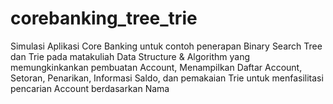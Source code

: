 # corebanking_tree_trie
Simulasi Aplikasi Core Banking untuk contoh penerapan Binary Search Tree dan Trie pada matakuliah Data Structure &amp; Algorithm yang memungkinkankan pembuatan Account, Menampilkan Daftar Account, Setoran, Penarikan, Informasi Saldo, dan pemakaian Trie untuk menfasilitasi pencarian Account berdasarkan Nama
